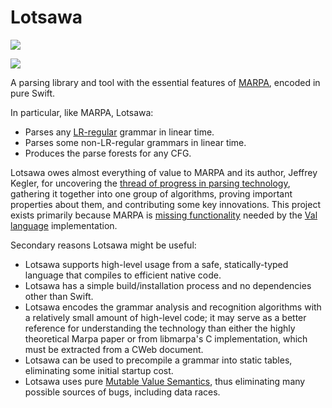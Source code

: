 # Lotsawa

[![](https://img.shields.io/endpoint?url=https%3A%2F%2Fswiftpackageindex.com%2Fapi%2Fpackages%2Fval-lang%2FLotsawa%2Fbadge%3Ftype%3Dswift-versions)](https://swiftpackageindex.com/val-lang/Lotsawa)

[![](https://img.shields.io/endpoint?url=https%3A%2F%2Fswiftpackageindex.com%2Fapi%2Fpackages%2Fval-lang%2FLotsawa%2Fbadge%3Ftype%3Dswift-versions)](https://swiftpackageindex.com/val-lang/Lotsawa)

A parsing library and tool with the essential features of
[MARPA](https://jeffreykegler.github.io/Marpa-web-site/), encoded in pure Swift.

In particular, like MARPA, Lotsawa:

- Parses any [LR-regular](https://www.sciencedirect.com/science/article/pii/S0022000073800509) grammar in linear time.
- Parses some non-LR-regular grammars in linear time.
- Produces the parse forests for any CFG.

Lotsawa owes almost everything of value to MARPA and its author, Jeffrey Kegler, for uncovering the
[thread of progress in parsing technology](https://jeffreykegler.github.io/personal/timeline_v3),
gathering it together into one group of algorithms, proving important properties about them, and
contributing some key innovations.  This project exists primarily because MARPA is [missing
functionality](https://github.com/jeffreykegler/libmarpa/issues/117) needed by the [Val
language](https://github.com/val-lang/val) implementation.

Secondary reasons Lotsawa might be useful:

- Lotsawa supports high-level usage from a safe, statically-typed language that compiles to efficient
  native code.
- Lotsawa has a simple build/installation process and no dependencies other than Swift.
- Lotsawa encodes the grammar analysis and recognition algorithms with a relatively small amount of
  high-level code; it may serve as a better reference for understanding the technology than either
  the highly theoretical Marpa paper or from libmarpa's C implementation, which must be extracted
  from a CWeb document.
- Lotsawa can be used to precompile a grammar into static tables, eliminating some initial startup
  cost.
- Lotsawa uses pure [Mutable Value
  Semantics](https://www.quora.com/What-is-mutable-value-semantics/answer/Dave-Abrahams), thus
  eliminating many possible sources of bugs, including data races.
